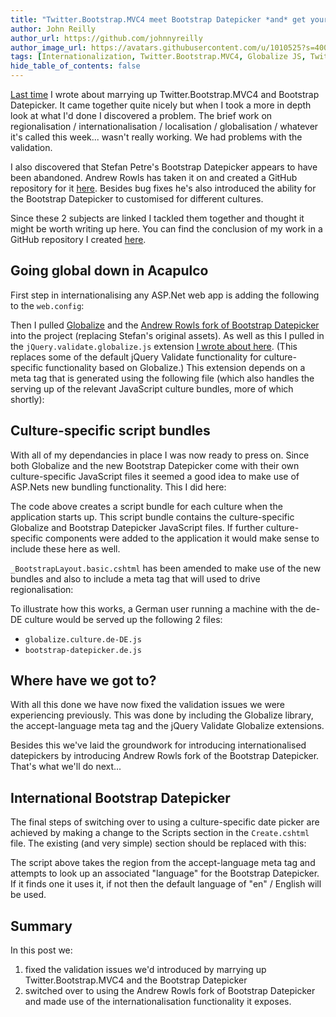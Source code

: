 ```yaml
---
title: "Twitter.Bootstrap.MVC4 meet Bootstrap Datepicker *and* get your Internationalization on..."
author: John Reilly
author_url: https://github.com/johnnyreilly
author_image_url: https://avatars.githubusercontent.com/u/1010525?s=400&u=294033082cfecf8ad1645b4290e362583b33094a&v=4
tags: [Internationalization, Twitter.Bootstrap.MVC4, Globalize JS, Twitter Bootstrap]
hide_table_of_contents: false
---
```

[Last time](<http://icanmakethiswork.blogspot.co.uk/2013/01/twitterbootstrapmvc4-meet-bootstrap.html>) I wrote about marrying up Twitter.Bootstrap.MVC4 and Bootstrap Datepicker. It came together quite nicely but when I took a more in depth look at what I'd done I discovered a problem. The brief work on regionalisation / internationalisation / localisation / globalisation / whatever it's called this week... wasn't really working. We had problems with the validation.

 I also discovered that Stefan Petre's Bootstrap Datepicker appears to have been abandoned. Andrew Rowls has taken it on and created a GitHub repository for it [here](<https://github.com/eternicode/bootstrap-datepicker>). Besides bug fixes he's also introduced the ability for the Bootstrap Datepicker to customised for different cultures.

Since these 2 subjects are linked I tackled them together and thought it might be worth writing up here. You can find the conclusion of my work in a GitHub repository I created [here](<https://github.com/johnnyreilly/BootstrapMvcSample>).

## Going global down in Acapulco

First step in internationalising any ASP.Net web app is adding the following to the `web.config`:

<script src="https://gist.github.com/4528994.js?file=web.config"></script>

Then I pulled [Globalize](<https://github.com/jquery/globalize>) and the [Andrew Rowls fork of Bootstrap Datepicker](<https://github.com/eternicode/bootstrap-datepicker>) into the project (replacing Stefan's original assets). As well as this I pulled in the `jQuery.validate.globalize.js` extension [I wrote about here](<http://icanmakethiswork.blogspot.co.uk/2012/09/globalize-and-jquery-validate.html>). (This replaces some of the default jQuery Validate functionality for culture-specific functionality based on Globalize.) This extension depends on a meta tag that is generated using the following file (which also handles the serving up of the relevant JavaScript culture bundles, more of which shortly):

<script src="https://gist.github.com/4528994.js?file=GlobalizationHelpers.cs"></script>

## Culture-specific script bundles

With all of my dependancies in place I was now ready to press on. Since both Globalize and the new Bootstrap Datepicker come with their own culture-specific JavaScript files it seemed a good idea to make use of ASP.Nets new bundling functionality. This I did here:

<script src="https://gist.github.com/4528994.js?file=BootstrapBundleConfig.cs"></script>

The code above creates a script bundle for each culture when the application starts up. This script bundle contains the culture-specific Globalize and Bootstrap Datepicker JavaScript files. If further culture-specific components were added to the application it would make sense to include these here as well.

`_BootstrapLayout.basic.cshtml` has been amended to make use of the new bundles and also to include a meta tag that will used to drive regionalisation:

<script src="https://gist.github.com/4528994.js?file=_BootstrapLayout.basic.cshtml"></script>

To illustrate how this works, a German user running a machine with the de-DE culture would be served up the following 2 files:

- `globalize.culture.de-DE.js`
- `bootstrap-datepicker.de.js`

<!-- -->

## Where have we got to?

With all this done we have now fixed the validation issues we were experiencing previously. This was done by including the Globalize library, the accept-language meta tag and the jQuery Validate Globalize extensions.

Besides this we've laid the groundwork for introducing internationalised datepickers by introducing Andrew Rowls fork of the Bootstrap Datepicker. That's what we'll do next...

## International Bootstrap Datepicker

The final steps of switching over to using a culture-specific date picker are achieved by making a change to the Scripts section in the `Create.cshtml` file. The existing (and very simple) section should be replaced with this:

<script src="https://gist.github.com/4528994.js?file=Create.cshtml"></script>

The script above takes the region from the accept-language meta tag and attempts to look up an associated "language" for the Bootstrap Datepicker. If it finds one it uses it, if not then the default language of "en" / English will be used.

## Summary

In this post we:

1. fixed the validation issues we'd introduced by marrying up Twitter.Bootstrap.MVC4 and the Bootstrap Datepicker
2. switched over to using the Andrew Rowls fork of Bootstrap Datepicker and made use of the internationalisation functionality it exposes.

<!-- -->


